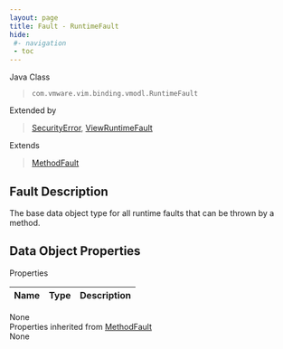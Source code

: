 ```yaml
---
layout: page
title: Fault - RuntimeFault
hide:
 #- navigation
 - toc
---
```


  
  
  



Java Class  
> `com.vmware.vim.binding.vmodl.RuntimeFault`

Extended by  
> [SecurityError](vmodl.fault.SecurityError.md), [ViewRuntimeFault](vdi.fault.ViewRuntimeFault.md)

Extends  
> [MethodFault](vmodl.MethodFault.md)


## Fault Description 

The base data object type for all runtime faults that can be thrown by a method. 

## Data Object Properties

Properties

Name |  Type |  Description   
---|---|---  
None  
Properties inherited from [MethodFault](vmodl.MethodFault.md)  
None  
  
  
  
  
  
